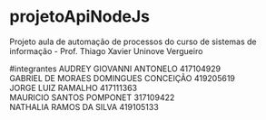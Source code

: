 # projetoApiNodeJs
Projeto aula de automação de processos do curso de sistemas de informação - Prof. Thiago Xavier Uninove Vergueiro

#integrantes
AUDREY GIOVANNI ANTONELO	417104929<br>
GABRIEL DE MORAES DOMINGUES CONCEIÇÃO	419205619<br>
JORGE LUIZ RAMALHO	417111363<br>
MAURICIO SANTOS POMPONET	317109422<br>
NATHALIA RAMOS DA SILVA	419105133<br>

